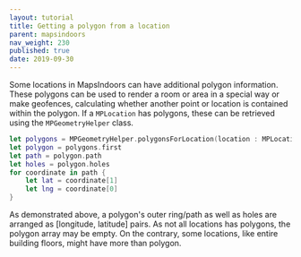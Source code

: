 ```yaml
---
layout: tutorial
title: Getting a polygon from a location
parent: mapsindoors
nav_weight: 230
published: true
date: 2019-09-30
---
```


Some locations in MapsIndoors can have additional polygon information. These polygons can be used to render a room or area in a special way or make geofences, calculating whether another point or location is contained within the polygon. If a `MPLocation` has polygons, these can be retrieved using the `MPGeometryHelper` class.

```swift
let polygons = MPGeometryHelper.polygonsForLocation(location : MPLocation)
let polygon = polygons.first
let path = polygon.path
let holes = polygon.holes
for coordinate in path {
    let lat = coordinate[1]
    let lng = coordinate[0]
}
```

As demonstrated above, a polygon's outer ring/path as well as holes are arranged as [longitude, latitude] pairs. As not all locations has polygons, the polygon array may be empty. On the contrary, some locations, like entire building floors, might have more than polygon.
